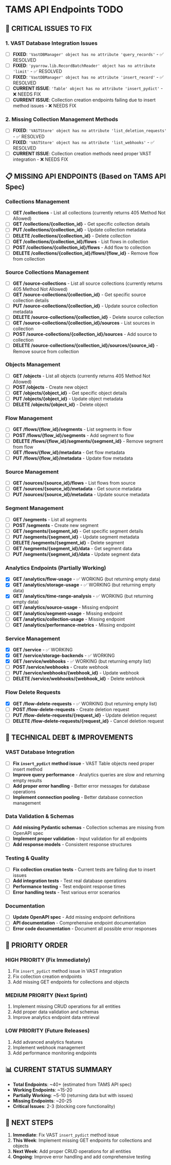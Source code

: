 # TAMS API Endpoints TODO

## 🚨 **CRITICAL ISSUES TO FIX**

### 1. **VAST Database Integration Issues**
- [ ] **FIXED**: `'VastDBManager' object has no attribute 'query_records'` - ✅ RESOLVED
- [ ] **FIXED**: `'pyarrow.lib.RecordBatchReader' object has no attribute 'limit'` - ✅ RESOLVED  
- [ ] **FIXED**: `'VastDBManager' object has no attribute 'insert_record'` - ✅ RESOLVED
- [ ] **CURRENT ISSUE**: `'Table' object has no attribute 'insert_pydict'` - ❌ NEEDS FIX
- [ ] **CURRENT ISSUE**: Collection creation endpoints failing due to insert method issues - ❌ NEEDS FIX

### 2. **Missing Collection Management Methods**
- [ ] **FIXED**: `'VASTStore' object has no attribute 'list_deletion_requests'` - ✅ RESOLVED
- [ ] **FIXED**: `'VASTStore' object has no attribute 'list_webhooks'` - ✅ RESOLVED
- [ ] **CURRENT ISSUE**: Collection creation methods need proper VAST integration - ❌ NEEDS FIX

## 📋 **MISSING API ENDPOINTS (Based on TAMS API Spec)**

### **Collections Management**
- [ ] **GET /collections** - List all collections (currently returns 405 Method Not Allowed)
- [ ] **GET /collections/{collection_id}** - Get specific collection details
- [ ] **PUT /collections/{collection_id}** - Update collection metadata
- [ ] **DELETE /collections/{collection_id}** - Delete collection
- [ ] **GET /collections/{collection_id}/flows** - List flows in collection
- [ ] **POST /collections/{collection_id}/flows** - Add flow to collection
- [ ] **DELETE /collections/{collection_id}/flows/{flow_id}** - Remove flow from collection

### **Source Collections Management**
- [ ] **GET /source-collections** - List all source collections (currently returns 405 Method Not Allowed)
- [ ] **GET /source-collections/{collection_id}** - Get specific source collection details
- [ ] **PUT /source-collections/{collection_id}** - Update source collection metadata
- [ ] **DELETE /source-collections/{collection_id}** - Delete source collection
- [ ] **GET /source-collections/{collection_id}/sources** - List sources in collection
- [ ] **POST /source-collections/{collection_id}/sources** - Add source to collection
- [ ] **DELETE /source-collections/{collection_id}/sources/{source_id}** - Remove source from collection

### **Objects Management**
- [ ] **GET /objects** - List all objects (currently returns 405 Method Not Allowed)
- [ ] **POST /objects** - Create new object
- [ ] **GET /objects/{object_id}** - Get specific object details
- [ ] **PUT /objects/{object_id}** - Update object metadata
- [ ] **DELETE /objects/{object_id}** - Delete object

### **Flow Management**
- [ ] **GET /flows/{flow_id}/segments** - List segments in flow
- [ ] **POST /flows/{flow_id}/segments** - Add segment to flow
- [ ] **DELETE /flows/{flow_id}/segments/{segment_id}** - Remove segment from flow
- [ ] **GET /flows/{flow_id}/metadata** - Get flow metadata
- [ ] **PUT /flows/{flow_id}/metadata** - Update flow metadata

### **Source Management**
- [ ] **GET /sources/{source_id}/flows** - List flows from source
- [ ] **GET /sources/{source_id}/metadata** - Get source metadata
- [ ] **PUT /sources/{source_id}/metadata** - Update source metadata

### **Segment Management**
- [ ] **GET /segments** - List all segments
- [ ] **POST /segments** - Create new segment
- [ ] **GET /segments/{segment_id}** - Get specific segment details
- [ ] **PUT /segments/{segment_id}** - Update segment metadata
- [ ] **DELETE /segments/{segment_id}** - Delete segment
- [ ] **GET /segments/{segment_id}/data** - Get segment data
- [ ] **PUT /segments/{segment_id}/data** - Update segment data

### **Analytics Endpoints (Partially Working)**
- [x] **GET /analytics/flow-usage** - ✅ WORKING (but returning empty data)
- [x] **GET /analytics/storage-usage** - ✅ WORKING (but returning empty data)
- [x] **GET /analytics/time-range-analysis** - ✅ WORKING (but returning empty data)
- [ ] **GET /analytics/source-usage** - Missing endpoint
- [ ] **GET /analytics/segment-usage** - Missing endpoint
- [ ] **GET /analytics/collection-usage** - Missing endpoint
- [ ] **GET /analytics/performance-metrics** - Missing endpoint

### **Service Management**
- [x] **GET /service** - ✅ WORKING
- [x] **GET /service/storage-backends** - ✅ WORKING
- [x] **GET /service/webhooks** - ✅ WORKING (but returning empty list)
- [ ] **POST /service/webhooks** - Create webhook
- [ ] **PUT /service/webhooks/{webhook_id}** - Update webhook
- [ ] **DELETE /service/webhooks/{webhook_id}** - Delete webhook

### **Flow Delete Requests**
- [x] **GET /flow-delete-requests** - ✅ WORKING (but returning empty list)
- [ ] **POST /flow-delete-requests** - Create deletion request
- [ ] **PUT /flow-delete-requests/{request_id}** - Update deletion request
- [ ] **DELETE /flow-delete-requests/{request_id}** - Cancel deletion request

## 🔧 **TECHNICAL DEBT & IMPROVEMENTS**

### **VAST Database Integration**
- [ ] **Fix `insert_pydict` method issue** - VAST Table objects need proper insert method
- [ ] **Improve query performance** - Analytics queries are slow and returning empty results
- [ ] **Add proper error handling** - Better error messages for database operations
- [ ] **Implement connection pooling** - Better database connection management

### **Data Validation & Schemas**
- [ ] **Add missing Pydantic schemas** - Collection schemas are missing from OpenAPI spec
- [ ] **Implement proper validation** - Input validation for all endpoints
- [ ] **Add response models** - Consistent response structures

### **Testing & Quality**
- [ ] **Fix collection creation tests** - Current tests are failing due to insert issues
- [ ] **Add integration tests** - Test real database operations
- [ ] **Performance testing** - Test endpoint response times
- [ ] **Error handling tests** - Test various error scenarios

### **Documentation**
- [ ] **Update OpenAPI spec** - Add missing endpoint definitions
- [ ] **API documentation** - Comprehensive endpoint documentation
- [ ] **Error code documentation** - Document all possible error responses

## 🎯 **PRIORITY ORDER**

### **HIGH PRIORITY (Fix Immediately)**
1. Fix `insert_pydict` method issue in VAST integration
2. Fix collection creation endpoints
3. Add missing GET endpoints for collections and objects

### **MEDIUM PRIORITY (Next Sprint)**
1. Implement missing CRUD operations for all entities
2. Add proper data validation and schemas
3. Improve analytics endpoint data retrieval

### **LOW PRIORITY (Future Releases)**
1. Add advanced analytics features
2. Implement webhook management
3. Add performance monitoring endpoints

## 📊 **CURRENT STATUS SUMMARY**

- **Total Endpoints**: ~40+ (estimated from TAMS API spec)
- **Working Endpoints**: ~15-20
- **Partially Working**: ~5-10 (returning data but with issues)
- **Missing Endpoints**: ~20-25
- **Critical Issues**: 2-3 (blocking core functionality)

## 🔄 **NEXT STEPS**

1. **Immediate**: Fix VAST `insert_pydict` method issue
2. **This Week**: Implement missing GET endpoints for collections and objects
3. **Next Week**: Add proper CRUD operations for all entities
4. **Ongoing**: Improve error handling and add comprehensive testing
